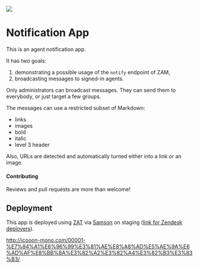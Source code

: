 ![](https://samson.zende.sk/projects/notification_app/stages/staging.svg?token=84457be797bb7a1e00d1f57575d5112a)

# Notification App

This is an agent notification app.

It has two goals:

1. demonstrating a possible usage of the `notify` endpoint of ZAM,
2. broadcasting messages to signed-in agents.

Only administrators can broadcast messages. They can send them to everybody, or
just target a few groups.

The messages can use a restricted subset of Markdown:

* links
* images
* bold
* italic
* level 3 header

Also, URLs are detected and automatically turned either into a link or an image.


#### Contributing

Reviews and pull requests are more than welcome!

## Deployment
This app is deployed using [ZAT](https://github.com/zendesk/zendesk_apps_tools) via [Samson](https://github.com/zendesk/samson) on staging ([link for Zendesk deployers](https://samson.zende.sk/projects/notification_app/stages/staging)).


http://icooon-mono.com/00001-%E7%84%A1%E6%96%99%E3%81%AE%E8%A8%AD%E5%AE%9A%E6%AD%AF%E8%BB%8A%E3%82%A2%E3%82%A4%E3%82%B3%E3%83%B3/